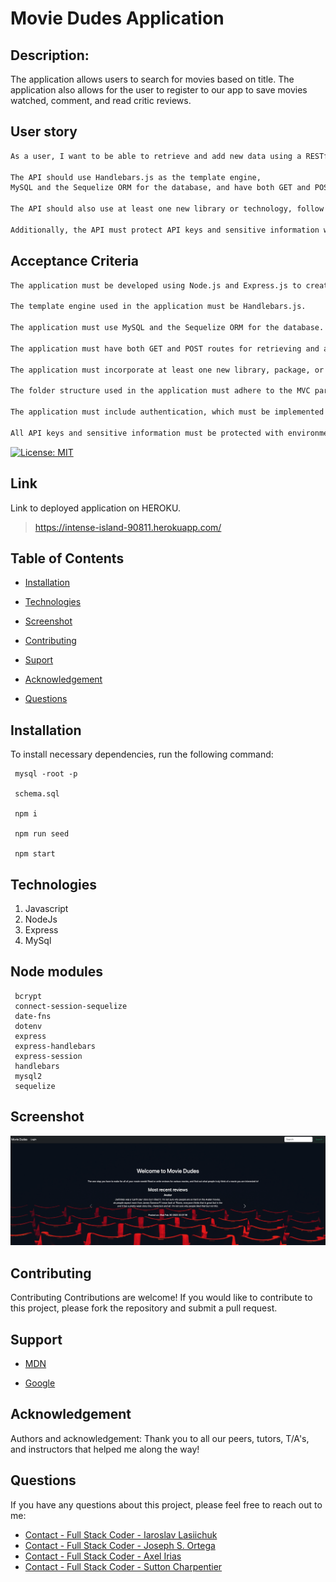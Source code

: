 # Movie Dudes Application

## Description: 
 The application allows users to search for movies based on title. The application also allows for the user to register to our app to save movies watched, comment, and read critic reviews.


## User story
```md
As a user, I want to be able to retrieve and add new data using a RESTful API built with Node.js and Express.js. 

The API should use Handlebars.js as the template engine, 
MySQL and the Sequelize ORM for the database, and have both GET and POST routes. 

The API should also use at least one new library or technology, follow the MVC paradigm folder structure, and include authentication using express-session and cookies.

Additionally, the API must protect API keys and sensitive information with environment variables, be deployed on Heroku with data, have a polished UI that is responsive and interactive, meet good-quality coding standards, and have a professional README with a unique name, description, and link to the deployed app.
 ```

 ## Acceptance Criteria
 ```md
The application must be developed using Node.js and Express.js to create a RESTful API.
	
The template engine used in the application must be Handlebars.js.
	
The application must use MySQL and the Sequelize ORM for the database.
	
The application must have both GET and POST routes for retrieving and adding new data.
	
The application must incorporate at least one new library, package, or technology that is not discussed.
	
The folder structure used in the application must adhere to the MVC paradigm.
	
The application must include authentication, which must be implemented using express-session and cookies.

All API keys and sensitive information must be protected with environment variables.
```

[![License: MIT](https://img.shields.io/badge/License-MIT-yellow.svg)](https://opensource.org/licenses/MIT)

## Link
Link to deployed application on HEROKU.
> https://intense-island-90811.herokuapp.com/


## Table of Contents
  
  * [Installation](#installation)

  * [Technologies](#technologies)

  * [Screenshot](#screenshot)
  
  * [Contributing](#contributing)

  * [Suport](#suport)

  * [Acknowledgement ](#Acknowledgement )
  
  * [Questions](#questions)

  ## Installation
  To install necessary dependencies, run the following command:

     mysql -root -p

     schema.sql

     npm i

     npm run seed

     npm start


## Technologies
1. Javascript
2. NodeJs
3. Express
4. MySql

##  Node modules
     bcrypt
     connect-session-sequelize
     date-fns
     dotenv
     express
     express-handlebars
     express-session
     handlebars
     mysql2
     sequelize

## Screenshot
![Screenshot](./public/img/Image.png)

## Contributing

Contributing
Contributions are welcome! If you would like to contribute to this project, please fork the repository and submit a pull request.

## Support

- [MDN](https://developer.mozilla.org/en-US/) 

- [Google](https://Google.com)


## Acknowledgement 

Authors and acknowledgement: Thank you to all our peers, tutors, T/A's, and instructors that helped me along the way!

## Questions

If you have any questions about this project, please feel free to reach out to me:
  
- [Contact - Full Stack Coder - Iaroslav Lasiichuk](mailto:lasiichuki@gmail.com)
- [Contact - Full Stack Coder - Joseph S. Ortega](mailto:MyAgentOrtega@gmail.com)
- [Contact - Full Stack Coder - Axel Irias](mailto:axel.irias12@gmail.com)
- [Contact - Full Stack Coder - Sutton Charpentier](mailto:uttoncharpentier@gmail.com)